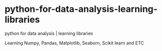 # python-for-data-analysis-learning-libraries
python for data analysis | learning libraries

Learning Numpy, Pandas, Matplotlib, Seaborn, Scikit learn and ETC
